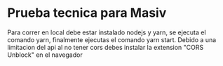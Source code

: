 # Prueba tecnica para Masiv
Para correr en local debe estar instalado nodejs y yarn, se ejecuta el comando yarn, finalmente ejecutas el comando yarn start. Debido a una limitacion del api al no tener cors debes instalar la extension "CORS Unblock" en el navegador
